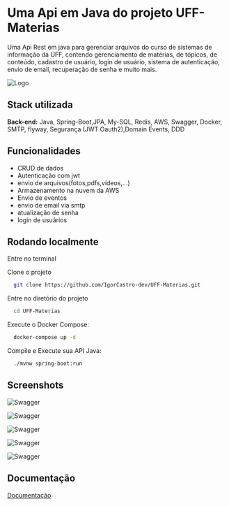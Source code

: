 
# Uma Api em Java do projeto UFF-Materias

Uma Api Rest em java para gerenciar arquivos do curso de sistemas de informação da UFF, contendo gerenciamento de matérias, de tópicos, de conteúdo, cadastro de usuário, login de usuário, sistema de autenticação, envio de email, recuperação de senha e muito mais. 


![Logo](https://github.com/IgorCastro-dev/UFF-Materias/assets/77001554/b9569d56-a018-4a8e-9514-8a051852f87d)


## Stack utilizada

**Back-end:** Java, Spring-Boot,JPA, My-SQL, Redis, AWS, Swagger, Docker, SMTP, flyway, Segurança (JWT Oauth2),Domain Events, DDD


## Funcionalidades

- CRUD de dados
- Autenticação com jwt
- envio de arquivos(fotos,pdfs,vídeos,...)
- Armazenamento na nuvem da AWS
- Envio de eventos
- envio de email via smtp
- atualização de senha
- login de usuários


## Rodando localmente

Entre no terminal

Clone o projeto

```bash
  git clone https://github.com/IgorCastro-dev/UFF-Materias.git
```

Entre no diretório do projeto

```bash
  cd UFF-Materias
```

Execute o Docker Compose:

```bash
  docker-compose up -d
```

Compile e Execute sua API Java:

```bash
  ./mvnw spring-boot:run
```


## Screenshots

![Swagger](https://github.com/IgorCastro-dev/UFF-Materias/assets/77001554/55a4baca-5921-452c-a711-09fa2ff75e15)

![Swagger](https://github.com/IgorCastro-dev/UFF-Materias/assets/77001554/818ad148-17b6-4f14-8269-39ba26fd6d1c)

![Swagger](https://github.com/IgorCastro-dev/UFF-Materias/assets/77001554/44ff81be-86b8-480b-adb0-edb85a04b1da)

![Swagger](https://github.com/IgorCastro-dev/UFF-Materias/assets/77001554/ca8cc27a-4c50-4c56-b945-55ad71e08cf4)

![Swagger](https://github.com/IgorCastro-dev/UFF-Materias/assets/77001554/a0ff905d-43b8-46da-9175-0145db47d29f)

## Documentação

[Documentação](http://localhost:8080/v1/api/uff-materias/swagger-ui/index.html#/)
